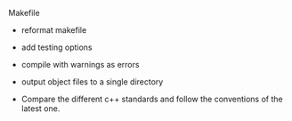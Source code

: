 
Makefile
- reformat makefile
- add testing options
- compile with warnings as errors
- output object files to a single directory

- Compare the different c++ standards and follow the conventions of the latest one.
